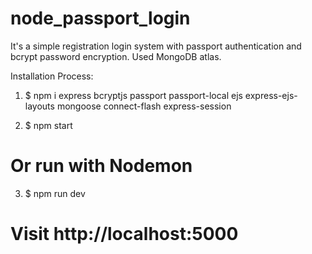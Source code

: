 # node_passport_login

It's a simple registration login system with passport authentication and bcrypt password encryption.
Used MongoDB atlas.

Installation Process:

1. $ npm i express bcryptjs passport passport-local ejs express-ejs-layouts mongoose connect-flash express-session

2. $ npm start
  # Or run with Nodemon

3. $ npm run dev
  # Visit http://localhost:5000
